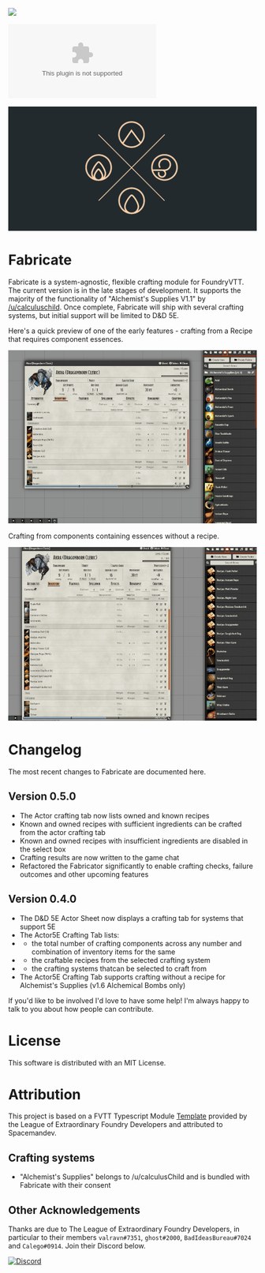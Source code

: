 ![](https://img.shields.io/badge/Foundry-v0.7.9-informational)
<!--- Downloads @ Latest Badge -->
![Latest Release Download Count](https://img.shields.io/github/downloads/misterpotts/fabricate/latest/module.zip)

<!--- Forge Bazaar Install % Badge -->
<!--- replace <your-module-name> with the `name` in your manifest -->
<!--- ![Forge Installs](https://img.shields.io/badge/dynamic/json?label=Forge%20Installs&query=package.installs&suffix=%25&url=https%3A%2F%2Fforge-vtt.com%2Fapi%2Fbazaar%2Fpackage%2Ffabricate&colorB=4aa94a) -->

![](/screens/fabricate-repo-preview.png)

# Fabricate

Fabricate is a system-agnostic, flexible crafting module for FoundryVTT. The current version is in the late stages of 
development. It supports the majority of the functionality of "Alchemist's Supplies V1.1" by [/u/calculuschild](https://www.reddit.com/user/calculuschild/). 
Once complete, Fabricate will ship with several crafting systems, but initial support will be limited to D&D 5E.

Here's a quick preview of one of the early features - crafting from a Recipe that requires component essences.

![](/screens/fabricate-preview-3.gif)

Crafting from components containing essences without a recipe.

![](/screens/fabricate-preview-5.gif)

# Changelog

The most recent changes to Fabricate are documented here.

## Version 0.5.0

- The Actor crafting tab now lists owned and known recipes 
- Known and owned recipes with sufficient ingredients can be crafted from the actor crafting tab
- Known and owned recipes with insufficient ingredients are disabled in the select box
- Crafting results are now written to the game chat  
- Refactored the Fabricator significantly to enable crafting checks, failure outcomes and other upcoming features

## Version 0.4.0
- The D&D 5E Actor Sheet now displays a crafting tab for systems that support 5E
- The Actor5E Crafting Tab lists:
- - the total number of crafting components across any number and combination of inventory items for the same
- - the craftable recipes from the selected crafting system
- - the crafting systems thatcan be selected to craft from
- The Actor5E Crafting Tab supports crafting without a recipe for Alchemist's Supplies (v1.6 Alchemical Bombs only)

If you'd like to be involved I'd love to have some help! I'm always happy to talk to you about how people can contribute.

# License
This software is distributed with an MIT License.

# Attribution
This project is based on a FVTT Typescript Module [Template](https://github.com/League-of-Foundry-Developers/foundry-typescript-template) provided 
by the League of Extraordinary Foundry Developers and attributed to Spacemandev.

## Crafting systems

- "Alchemist's Supplies" belongs to /u/calculusChild and is bundled with Fabricate with their consent 

## Other Acknowledgements

Thanks are due to The League of Extraordinary Foundry Developers, in particular to their members `valravn#7351`, `ghost#2000`, `BadIdeasBureau#7024` and `Calego#0914`. Join their Discord below.

[![Discord](https://img.shields.io/discord/591914197219016707.svg?label=&logo=discord&logoColor=ffffff&color=7389D8&labelColor=6A7EC2)](https://discord.gg/ymTxJECYeg)